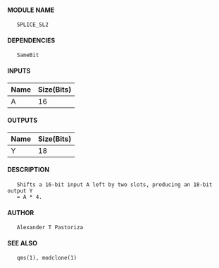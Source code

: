 #### MODULE NAME
       SPLICE_SL2

#### DEPENDENCIES
       SameBit

#### INPUTS
Name | Size(Bits) 
-----|------------
A   |     16     

#### OUTPUTS
Name | Size(Bits)
-----|------------
Y   |     18     

#### DESCRIPTION
       Shifts a 16-bit input A left by two slots, producing an 18-bit output Y
       = A * 4.

#### AUTHOR
       Alexander T Pastoriza

#### SEE ALSO
       qms(1), modclone(1)
